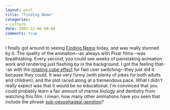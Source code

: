 ```yaml
---
layout: post
title: "Finding Nemo"
categories:
- culture
date: 2003-12-06 00:00
comments: true
---
```


<p>I finally got around to seeing <a href="http://www.pixar.com/featurefilms/nemo/">Finding Nemo</a> today, and was really stunned by it. The quality of the animation--as always with Pixar films--was breathtaking. Every second, you could see weeks of painstaking animation work and rendering just flashing by in the background. I got the feeling that--as with the <a href="http://www.apple.com/macosx/features/fastuserswitching/">rotating cube effect</a> for fast user switching--they just did it because they could. It was very funny (with plenty of jokes for both adults and children), and the plot raced along at a tremendous pace. What I didn't really expect was that it would be so educational. I'm convinced that you could probably learn a fair amount of marine biology and dentistry from watching this film. I mean, how many other animations have you seen that include the phrase <a href="http://www2.biology.ualberta.ca/palmer/thh/f/cf12.htm">sub-oesophageal ganglion</a>?</p>


